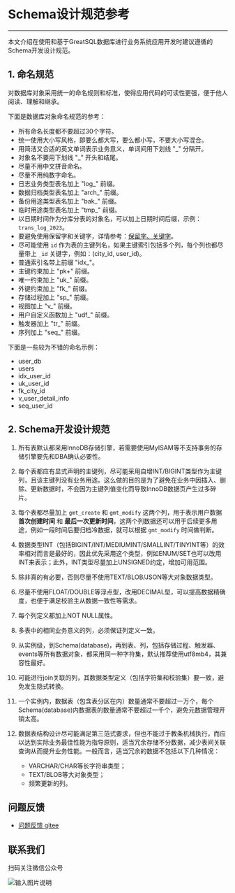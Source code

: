 # Schema设计规范参考
---

本文介绍在使用和基于GreatSQL数据库进行业务系统应用开发时建议遵循的Schema开发设计规范。

## 1. 命名规范

对数据库对象采用统一的命名规则和标准，使得应用代码的可读性更强，便于他人阅读、理解和继承。

下面是数据库对象命名规范的参考：
- 所有命名长度都不要超过30个字符。
- 统一使用大小写风格，即要么都大写，要么都小写，不要大小写混合。
- 用简洁又合适的英文单词表示业务意义，单词间用下划线 "\_" 分隔开。
- 对象名不要用下划线 "\_" 开头和结尾。
- 尽量不用中文拼音命名。
- 尽量不用纯数字命名。
- 日志业务类型表名加上 "log\_" 前缀。
- 数据归档类型表名加上 "arch\_" 前缀。
- 备份用途类型表名加上 "bak\_" 前缀。
- 临时用途类型表名加上 "tmp\_" 前缀。
- 以日期时间作为分库分表的对象名，可以加上日期时间后缀，示例：`trans_log_2023`。
- 要避免使用保留字和关键字，详情参考：[保留字、关键字](../2-about-greatsql/7-greatsql-keywords.md)。
- 尽可能使用 `id` 作为表的主键列名，如果主键索引包括多个列，每个列也都尽量带上 `_id` 关键字，例如：(city_id, user_id)。
- 普通索引名带上前缀 "idx\_"。
- 主键约束加上 "pk\+" 前缀。
- 唯一约束加上 "uk\_" 前缀。
- 外键约束加上 "fk\_" 前缀。
- 存储过程加上 "sp\_" 前缀。
- 视图加上 "v\_" 前缀。
- 用户自定义函数加上 "udf\_" 前缀。
- 触发器加上 "tr\_" 前缀。
- 序列加上 "seq\_" 前缀。

下面是一些较为不错的命名示例：
- user_db
- users
- idx_user_id
- uk_user_id
- fk_city_id
- v_user_detail_info
- seq_user_id

## 2. Schema开发设计规范
1. 所有表默认都采用InnoDB存储引擎，若需要使用MyISAM等不支持事务的存储引擎要先和DBA确认必要性。

1. 每个表都应有显式声明的主键列，尽可能采用自增INT/BIGINT类型作为主键列，且该主键列没有业务用途。这么做的目的是为了避免在业务中因插入、删除、更新数据时，不会因为主键列值变化而导致InnoDB数据页产生过多碎片。

1. 每个表都尽量加上 `gmt_create` 和 `gmt_modify` 这两个列，用于表示用户数据 **首次创建时间** 和 **最后一次更新时间**，这两个列数据还可以用于后续更多用途，例如一段时间后要归档冷数据，就可以根据 `gmt_modify` 时间做判断。

1. 数据类型INT（包括BIGINT/INT/MEDIUMINT/SMALLINT/TINYINT等）的效率相对而言是最好的，因此优先采用这个类型，例如ENUM/SET也可以改用INT来表示；此外，INT类型尽量加上UNSIGNED约定，增加可用范围。

1. 除非真的有必要，否则尽量不使用TEXT/BLOB/JSON等大对象数据类型。

1. 尽量不使用FLOAT/DOUBLE等浮点型，改用DECIMAL型，可以提高数据精确度，也便于满足校验主从数据一致性等需求。

1. 每个列定义都加上NOT NULL属性。

1. 多表中的相同业务意义的列，必须保证列定义一致。

1. 从实例级，到Schema(database)，再到表、列，包括存储过程、触发器、events等所有数据对象，都采用同一种字符集，默认推荐使用utf8mb4，其兼容性最好。

1. 可能进行join关联的列，其数据类型定义（包括字符集和校验集）要一致，避免发生隐式转换。

1. 一个实例内，数据表（包含表分区在内）数量通常不要超过一万个，每个Schema(database)内数据表的数量通常不要超过一千个，避免元数据管理开销太高。

1. 数据表结构设计尽可能满足第三范式要求，但也不能过于教条机械执行，而应以达到实际业务最佳性能为指导原则，适当冗余存储不分数据，减少表间关联查询从而提升业务性能。一般而言，适当冗余的数据不包括以下几种情况：
	- VARCHAR/CHAR等长字符串类型；
	- TEXT/BLOB等大对象类型；
	- 频繁更新的列。



**问题反馈**
---
- [问题反馈 gitee](https://gitee.com/GreatSQL/GreatSQL-Manual/issues)


**联系我们**
---

扫码关注微信公众号

![输入图片说明](https://images.gitee.com/uploads/images/2021/0802/141935_2ea2c196_8779455.jpeg "greatsql社区-wx-qrcode-0.5m.jpg")
